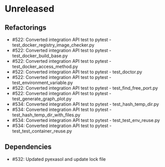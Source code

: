 # Unreleased

## Refactorings
 - #522: Converted integration API test to pytest - test_docker_registry_image_checker.py
 - #522: Converted integration API test to pytest - test_docker_build_base.py
 - #522: Converted integration API test to pytest - test_docker_access_method.py
 - #522: Converted integration API test to pytest - test_doctor.py
 - #522: Converted integration API test to pytest - test_environment_variable.py
 - #522: Converted integration API test to pytest - test_find_free_port.py
 - #522: Converted integration API test to pytest - test_generate_graph_plot.py
 - #534: Converted integration API test to pytest - test_hash_temp_dir.py
 - #534: Converted integration API test to pytest - test_hash_temp_dir_with_files.py
 - #534: Converted integration API test to pytest - test_test_env_reuse.py
 - #534: Converted integration API test to pytest - test_test_container_reuse.py

## Dependencies
 - #532: Updated pyexasol and update lock file